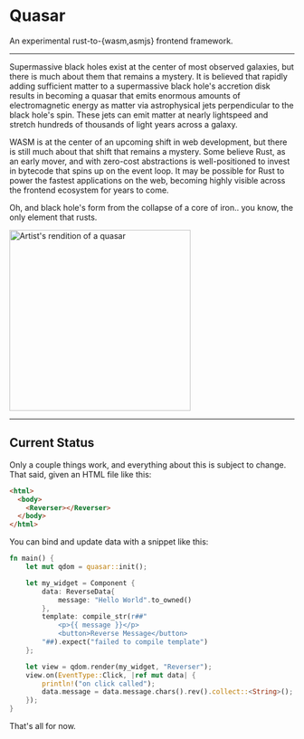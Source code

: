 # Quasar

An experimental rust-to-{wasm,asmjs} frontend framework. 

---

Supermassive black holes exist at the center of most observed galaxies, but there is much about them that remains a mystery. It is believed that rapidly adding sufficient matter to a supermassive black hole's accretion disk results in becoming a quasar that emits enormous amounts of electromagnetic energy as matter via astrophysical jets perpendicular to the black hole's spin. These jets can emit matter at nearly lightspeed and stretch hundreds of thousands of light years across a galaxy.

WASM is at the center of an upcoming shift in web development, but there is still much about that shift that remains a mystery. Some believe Rust, as an early mover, and with zero-cost abstractions is well-positioned to invest in bytecode that spins up on the event loop. It may be possible for Rust to power the fastest applications on the web, becoming highly visible across the frontend ecosystem for years to come.

Oh, and black hole's form from the collapse of a core of iron.. you know, the only element that rusts.

<img title="Artist's rendition of a quasar" src="https://upload.wikimedia.org/wikipedia/commons/3/38/Artist%27s_rendering_ULAS_J1120%2B0641.jpg" width="320">

---

## Current Status

Only a couple things work, and everything about this is subject to change. That said, given an HTML file like this:

```html
<html>
  <body>
    <Reverser></Reverser>
  </body>
</html>
```

You can bind and update data with a snippet like this:

```rust
fn main() {
    let mut qdom = quasar::init();

    let my_widget = Component {
        data: ReverseData{
            message: "Hello World".to_owned()
        },
        template: compile_str(r##"
            <p>{{ message }}</p>
            <button>Reverse Message</button>
        "##).expect("failed to compile template")
    };

    let view = qdom.render(my_widget, "Reverser");
    view.on(EventType::Click, |ref mut data| {
        println!("on click called");
        data.message = data.message.chars().rev().collect::<String>();
    });
}
```

That's all for now.
